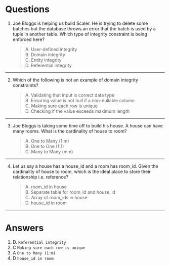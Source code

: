 # Questions
1. Joe Bloggs is helping us build Scaler. He is trying to delete some batches but the database throws an error that the batch is used by a tuple in another table. Which type of integrity constraint is being enforced here?
    >A. User-defined integrity \
    B. Domain integrity \
    C. Entity integrity \
    D. Referential integrity
---
2. Which of the following is not an example of domain integrity constraints?

    >A. Validating that input is correct data type \
    B. Ensuring value is not null if a non-nullable column \
    C. Making sure each row is unique \
    D. Checking if the value exceeds maximum length
---
3. Joe Bloggs is taking some time off to build his house. A house can have many rooms. What is the cardinality of house to room?
    >A. One to Many (1:m) \
    B. One to One (1:1) \
    C. Many to Many (m:n)
---
4. Let us say a house has a house_id and a room has room_id.
Given the cardinality of house to room, which is the ideal place to store their relationship i.e. reference?
    >A. room_id in house \
    B. Separate table for room_id and house_id \
    C. Array of room_ids in house \
    D. house_id in room

---
# Answers
1. D. `Referential integrity`
2. C `Making sure each row is unique`
3. A `One to Many (1:m)`
4. D `house_id in room`